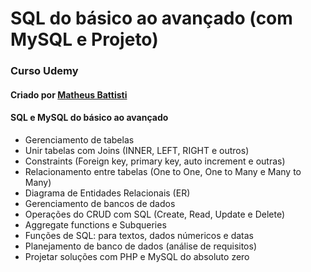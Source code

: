 # SQL do básico ao avançado (com MySQL e Projeto)

### Curso Udemy
#### Criado por [Matheus Battisti](https://www.udemy.com/course/sql-do-basico-ao-avancado-com-mysql-e-projeto/)

#### SQL e MySQL do básico ao avançado

* Gerenciamento de tabelas
* Unir tabelas com Joins (INNER, LEFT, RIGHT e outros)
* Constraints (Foreign key, primary key, auto increment e outras)
* Relacionamento entre tabelas (One to One, One to Many e Many to Many)
* Diagrama de Entidades Relacionais (ER)
* Gerenciamento de bancos de dados
* Operações do CRUD com SQL (Create, Read, Update e Delete)
* Aggregate functions e Subqueries
* Funções de SQL: para textos, dados númericos e datas
* Planejamento de banco de dados (análise de requisitos)
* Projetar soluções com PHP e MySQL do absoluto zero









